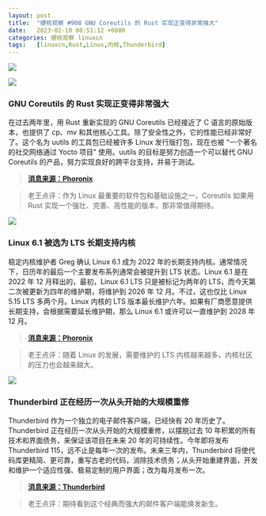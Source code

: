 ```yaml
---
layout: post
title:	"硬核观察 #908 GNU Coreutils 的 Rust 实现正变得非常强大"
date:	2023-02-10 08:51:12 +0800 
categories:	硬核观察 linuxcn 
tags:	[linuxcn,Rust,Linux,内核,Thunderbird]
---
```



![](/Asserts/Images//attachment/album/202302/10/085010pfoqpqzrqqrrth27.jpg)


![](/Asserts/Images//attachment/album/202302/10/085027s6l1mxemfrxtegjz.jpg)


### GNU Coreutils 的 Rust 实现正变得非常强大


在过去两年里，用 Rust 重新实现的 GNU Coreutils 已经接近了 C 语言的原始版本，也提供了 cp、mv 和其他核心工具。除了安全性之外，它的性能已经非常好了。这个名为 uutils 的工具包已经被许多 Linux 发行版打包，现在也被 “一个著名的社交网络通过 Yocto 项目” 使用。uutils 的目标是努力创造一个可以替代 GNU Coreutils 的产品，努力实现良好的跨平台支持，并易于测试。



> 
> **[消息来源：Phoronix](https://www.phoronix.com/news/Rust-Coreutils-uutils-2023)**
> 
> 
> 



> 
> 老王点评：作为 Linux 最重要的软件包和基础设施之一，Coreutils 如果用 Rust 实现一个强壮、完善、高性能的版本，那非常值得期待。
> 
> 
> 


![](/Asserts/Images//attachment/album/202302/10/085036m4a6dk7h6767w74i.jpg)


### Linux 6.1 被选为 LTS 长期支持内核


稳定内核维护者 Greg 确认 Linux 6.1 成为 2022 年的长期支持内核。通常情况下，日历年的最后一个主要发布系列通常会被提升到 LTS 状态。Linux 6.1 是在 2022 年 12 月释出的，最初，Linux 6.1 LTS 只是被标记为两年的 LTS，而今天第二次被更新为四年的维护期，将维护到 2026 年 12 月。不过，这也仅比 Linux 5.15 LTS 多两个月。Linux 内核的 LTS 版本最长维护六年。如果有厂商愿意提供长期支持，会根据需要延长维护期，那么 Linux 6.1 或许可以一直维护到 2028 年 12 月。



> 
> **[消息来源：Phoronix](https://www.phoronix.com/news/Linux-6.1-LTS-Official)**
> 
> 
> 



> 
> 老王点评：随着 Linux 的发展，需要维护的 LTS 内核越来越多，内核社区的压力也会越来越大。
> 
> 
> 


![](/Asserts/Images//attachment/album/202302/10/085049v9tbbjhcthbuh11w.jpg)


### Thunderbird 正在经历一次从头开始的大规模重修


Thunderbird 作为一个独立的电子邮件客户端，已经快有 20 年历史了。Thunderbird 正在经历一次从头开始的大规模重修，以摆脱过去 10 年积累的所有技术和界面债务，来保证该项目在未来 20 年的可持续性。今年即将发布 Thunderbird 115，远不止是每年一次的发布。未来三年内，Thunderbird 将使代码库更精简、更可靠，重写古老的代码，消除技术债务；从头开始重建界面，开发和维护一个适应性强、极易定制的用户界面；改为每月发布一次。



> 
> **[消息来源：Thunderbird](https://blog.thunderbird.net/2023/02/the-future-of-thunderbird-why-were-rebuilding-from-the-ground-up/)**
> 
> 
> 



> 
> 老王点评：期待看到这个经典而强大的邮件客户端能焕发新生。
> 
> 
>
